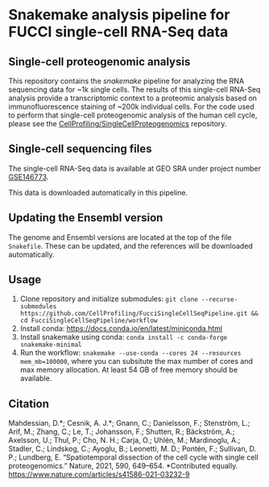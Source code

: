 # Snakemake analysis pipeline for FUCCI single-cell RNA-Seq data

## Single-cell proteogenomic analysis

This repository contains the _snakemake_ pipeline for analyzing the RNA sequencing data for ~1k single cells. The results of this single-cell RNA-Seq analysis provide a transcriptomic context to a proteomic analysis based on immunofluorescence staining of ~200k individual cells. For the code used to perform that single-cell proteogenomic analysis of the human cell cycle, please see the [CellProfiling/SingleCellProteogenomics](https://github.com/CellProfiling/SingleCellProteogenomics) repository.

## Single-cell sequencing files

The single-cell RNA-Seq data is available at GEO SRA under project number [GSE146773](https://www.ncbi.nlm.nih.gov/geo/query/acc.cgi?acc=GSE146773).

This data is downloaded automatically in this pipeline.

## Updating the Ensembl version

The genome and Ensembl versions are located at the top of the file `Snakefile`.
These can be updated, and the references will be downloaded automatically.

## Usage

1) Clone repository and initialize submodules: `git clone --recurse-submodules https://github.com/CellProfiling/FucciSingleCellSeqPipeline.git && cd FucciSingleCellSeqPipeline/workflow`
1) Install conda: https://docs.conda.io/en/latest/miniconda.html
2) Install snakemake using conda: `conda install -c conda-forge snakemake-minimal`
4) Run the workflow: `snakemake --use-conda --cores 24 --resources mem_mb=100000`, where you can subsitute the max number of cores and max memory allocation. At least 54 GB of free memory should be available.

## Citation

Mahdessian, D.\*; Cesnik, A. J.\*; Gnann, C.; Danielsson, F.; Stenström, L.; Arif, M.; Zhang, C.; Le, T.; Johansson, F.; Shutten, R.; Bäckström, A.; Axelsson, U.; Thul, P.; Cho, N. H.; Carja, O.; Uhlén, M.; Mardinoglu, A.; Stadler, C.; Lindskog, C.; Ayoglu, B.; Leonetti, M. D.; Pontén, F.; Sullivan, D. P.; Lundberg, E. “Spatiotemporal dissection of the cell cycle with single cell proteogenomics.” Nature, 2021, 590, 649–654. \*Contributed equally. https://www.nature.com/articles/s41586-021-03232-9

